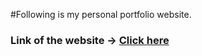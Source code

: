 #Following is my personal portfolio website.

### Link of the website -> [Click here](https://vishaljx.netlify.app/ "Web Portfolio")
